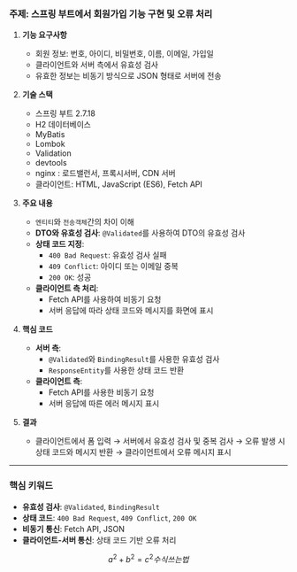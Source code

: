 ### **주제: 스프링 부트에서 회원가입 기능 구현 및 오류 처리**

1. **기능 요구사항**
    - 회원 정보: 번호, 아이디, 비밀번호, 이름, 이메일, 가입일
    - 클라이언트와 서버 측에서 유효성 검사
    - 유효한 정보는 비동기 방식으로 JSON 형태로 서버에 전송   
   

2. **기술 스택**
    - 스프링 부트 2.7.18
    - H2 데이터베이스
    - MyBatis
    - Lombok
    - Validation
    - devtools
    - nginx : 로드밸런서, 프록시서버, CDN 서버
    - 클라이언트: HTML, JavaScript (ES6), Fetch API
   

3. **주요 내용**
    - `엔티티`와 `전송객체`간의 차이 이해
    - **DTO와 유효성 검사**: `@Validated`를 사용하여 DTO의 유효성 검사
    - **상태 코드 지정**:
        - `400 Bad Request`: 유효성 검사 실패
        - `409 Conflict`: 아이디 또는 이메일 중복
        - `200 OK`: 성공
    - **클라이언트 측 처리**:
        - Fetch API를 사용하여 비동기 요청
        - 서버 응답에 따라 상태 코드와 메시지를 화면에 표시   
      

4. **핵심 코드**
    - **서버 측**:
        - `@Validated`와 `BindingResult`를 사용한 유효성 검사
        - `ResponseEntity`를 사용한 상태 코드 반환
    - **클라이언트 측**:
        - Fetch API를 사용한 비동기 요청
        - 서버 응답에 따른 에러 메시지 표시   
      

5. **결과**
    - 클라이언트에서 폼 입력 → 서버에서 유효성 검사 및 중복 검사 → 오류 발생 시 상태 코드와 메시지 반환 → 클라이언트에서 오류 메시지 표시

---

### **핵심 키워드**
- **유효성 검사**: `@Validated`, `BindingResult`
- **상태 코드**: `400 Bad Request`, `409 Conflict`, `200 OK`
- **비동기 통신**: Fetch API, JSON
- **클라이언트-서버 통신**: 상태 코드 기반 오류 처리

$$ a^2 + b^2 = c^2 수식 쓰는 법$$